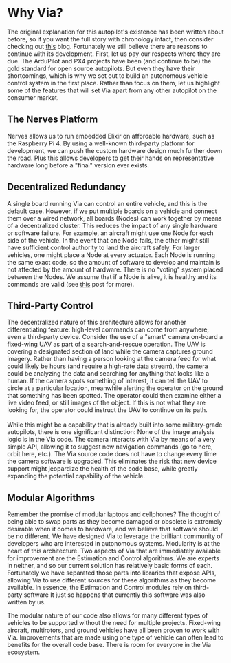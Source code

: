 # Why Via?

The original explanation for this autopilot's existence has been written about before, so if you want the full story with chronology intact, then consider checking out [this](https://www.copperpunk.com/post/0-in-the-beginning-there-was-the-middle) blog. Fortunately we still believe there are reasons to continue with its development. First, let us pay our respects where they are due. The ArduPilot and PX4 projects have been (and continue to be) the gold standard for open source autopilots. But even they have their shortcomings, which is why we set out to build an autonomous vehicle control system in the first place. Rather than focus on them, let us highlight some of the features that will set Via apart from any other autopilot on the consumer market.

## The Nerves Platform
Nerves allows us to run embedded Elixir on affordable hardware, such as the Raspberry Pi 4. By using a well-known third-party platform for development, we can push the custom hardware design much further down the road. Plus this allows developers to get their hands on representative hardware long before a "final" version ever exists.

## Decentralized Redundancy
A single board running Via can control an entire vehicle, and this is the default case. However, if we put multiple boards on a vehicle and connect them over a wired network, all boards (Nodes) can work together by means of a decentralized cluster. This reduces the impact of any single hardware or software failure. For example, an aircraft might use one Node for each side of the vehicle. In the event that one Node fails, the other might still have sufficient control authority to land the aircraft safely. For larger vehicles, one might place a Node at every actuator. Each Node is running the same exact code, so the amount of software to develop and maintain is not affected by the amount of hardware. There is no "voting" system placed between the Nodes. We assume that if a Node is alive, it is healthy and its commands are valid (see [this](https://www.copperpunk.com/post/2-code-for-any-mode) post for more).

## Third-Party Control
The decentralized nature of this architecture allows for another differentiating feature: high-level commands can come from anywhere, even a third-party device. Consider the use of a "smart" camera on-board a fixed-wing UAV as part of a search-and-rescue operation. The UAV is covering a designated section of land while the camera captures ground imagery. Rather than having a person looking at the camera feed for what could likely be hours (and require a high-rate data stream), the camera could be analyzing the data and searching for anything that looks like a human. If the camera spots something of interest, it can tell the UAV to circle at a particular location, meanwhile alerting the operator on the ground that something has been spotted. The operator could then examine either a live video feed, or still images of the object. If this is not what they are looking for, the operator could instruct the UAV to continue on its path.<br><br>
While this might be a capability that is already built into some military-grade autopilots, there is one significant distinction: None of the image analysis logic is in the Via code. The camera interacts with Via by means of a very simple API, allowing it to suggest new navigation commands (go to here, orbit here, etc.). The Via source code does not have to change every time the camera software is upgraded. This eliminates the risk that new device support might jeopardize the health of the code base, while greatly expanding the potential capability of the vehicle.

## Modular Algorithms
Remember the promise of modular laptops and cellphones? The thought of being able to swap parts as they become damaged or obsolete is extremely desirable when it comes to hardware, and we believe that software should be no different. We have designed Via to leverage the brilliant community of developers who are interested in autonomous systems. Modularity is at the heart of this architecture. Two aspects of Via that are immediately available for improvement are the Estimation and Control algorithms. We are experts in neither, and so our current solution has relatively basic forms of each. Fortunately we have separated those parts into libraries that expose APIs, allowing Via to use different sources for these algorithms as they become available. In essence, the Estimation and Control modules rely on third-party software  It just so happens that currently this software was also written by us.

The modular nature of our code also allows for many different types of vehicles to be supported without the need for multiple projects. Fixed-wing aircraft, multirotors, and ground vehicles have all been proven to work with Via. Improvements that are made using one type of vehicle can often lead to benefits for the overall code base. There is room for everyone in the Via ecosystem. 